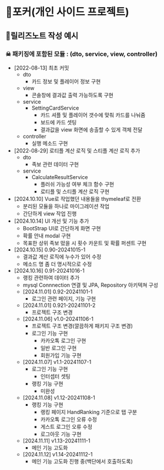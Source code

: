 # 🤡포커(개인 사이드 프로젝트)

## 📝릴리즈노트 작성 예시
### ☠ 패키징에 포함된 모듈 : (dto, service, view, controller)
- [2022-08-13] 최초 커밋
    - dto
        - 카드 정보 및 플레이어 정보 구현
    - view
        - 콘솔창에 결과값 출력 가능하도록 구현
    - service
        - SettingCardService
            - 카드 셔플 및 플레이어 갯수에 맞춰 카드를 나눠줌
            - 보드에 카드 셋팅
            - 결과값을 view 화면에 송출할 수 있게 객체 전달
    - controller
        - 실행 메소드 구현
- [2022-08-29] 로티플 계산 로직 및 스티플 계산 로직 추가
    - dto
        - 족보 관련 데이터 구현
    - service
        - CalculateResultService
            - 플러쉬 가능성 여부 체크 함수 구현
            - 로티플 및 스티플 계산 로직 구현
- [2024.10.10] Vue로 작업했던 내용들을 thymeleaf로 전환
    - 분리된 모듈을 하나로 마이그레이션 작업
    - 간단하게 view 작업 진행
- [2024.10.14] UI 개선 및 기능 추가
    - BootStrap UI로 간단하게 화면 구현
    - 확률 안내 modal 구현
    - 목표한 상위 족보 떴을 시 횟수 카운트 및 확률 퍼센트 구현
- [2024.10.15] 0.90-20241015-1
    - 결과값 계산 로직에 누수가 있어 수정
    - 메소드 명 좀 더 명시적으로 수정
- [2024.10.16] 0.91-20241016-1
    - 랭킹 관련하여 데이터 추가
    - mysql Connnection 연결 및 JPA, Repository 아키텍쳐 구성
  - [2024.11.01] 0.92-20241101-1
    - 로그인 관련 페이지, 기능 구현 
  - [2024.11.01] 0.921-20241101-2
      - 프로젝트 구조 변경 
  - [2024.11.06] v1.0-20241106-1
      - 프로젝트 구조 변경(깔끔하게 패키지 구조 변경)
      - 로그인 기능 구현
        - 카카오톡 로그인 구현
        - 일반 로그인 구현
        - 회원가입 기능 구현
  - [2024.11.07] v1.1-20241107-1
      - 로그인 기능 구현
        - 인터셉터 셋팅
      - 랭킹 기능 구현
        - 미완성
  - [2024.11.08] v1.12-20241108-1
    - 랭킹 기능 구현
      - 랭킹 페이지 HandRanking 기준으로 탭 구분
      - 카카오톡 로그인 오류 수정
      - 게스트 로그인 오류 수정
      - 로그아웃 기능 구현
  - [2024.11.11] v1.13-20241111-1
      - 메인 기능 고도화
  - [2024.11.12] v1.14-20241112-1
      - 메인 기능 고도화 진행 중(백단에서 호출하도록)